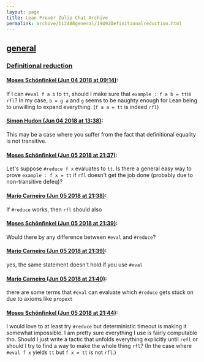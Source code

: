 ```yaml
---
layout: page
title: Lean Prover Zulip Chat Archive 
permalink: archive/113488general/19492Definitionalreduction.html
---
```


## [general](index.html)
### [Definitional reduction](19492Definitionalreduction.html)

#### [Moses Schönfinkel (Jun 04 2018 at 09:14)](https://leanprover.zulipchat.com/#narrow/stream/113488-general/topic/Definitional%20reduction/near/127532389):
If I can `#eval f a b` to `tt`, should I make sure that `example : f a b = tt`is `rfl`? In my case, `b = g a` and `g` seems to be naughty enough for Lean being to unwilling to expand everything. (`f a a = tt` is indeed `rfl`)

#### [Simon Hudon (Jun 04 2018 at 13:38)](https://leanprover.zulipchat.com/#narrow/stream/113488-general/topic/Definitional%20reduction/near/127540799):
This may be a case where you suffer from the fact that definitional equality is not transitive.

#### [Moses Schönfinkel (Jun 05 2018 at 21:37)](https://leanprover.zulipchat.com/#narrow/stream/113488-general/topic/Definitional%20reduction/near/127618197):
Let's suppose `#reduce f x` evaluates to `tt`. Is there a general easy way to prove `example : f x = tt` if `rfl` doesn't get the job done (probably due to non-transitive defeq)?

#### [Mario Carneiro (Jun 05 2018 at 21:38)](https://leanprover.zulipchat.com/#narrow/stream/113488-general/topic/Definitional%20reduction/near/127618259):
If `#reduce` works, then `rfl` should also

#### [Moses Schönfinkel (Jun 05 2018 at 21:39)](https://leanprover.zulipchat.com/#narrow/stream/113488-general/topic/Definitional%20reduction/near/127618290):
Would there by any difference between `#eval` and `#reduce`?

#### [Mario Carneiro (Jun 05 2018 at 21:39)](https://leanprover.zulipchat.com/#narrow/stream/113488-general/topic/Definitional%20reduction/near/127618298):
yes, the same statement doesn't hold if you use `#eval`

#### [Mario Carneiro (Jun 05 2018 at 21:40)](https://leanprover.zulipchat.com/#narrow/stream/113488-general/topic/Definitional%20reduction/near/127618356):
there are some terms that `#eval` can evaluate which `#reduce` gets stuck on due to axioms like `propext`

#### [Moses Schönfinkel (Jun 05 2018 at 21:44)](https://leanprover.zulipchat.com/#narrow/stream/113488-general/topic/Definitional%20reduction/near/127618595):
I would love to at least try `#reduce` but deterministic timeout is making it somewhat impossible. I am pretty sure everything I use is fairly computable tho. Should I just write a tactic that unfolds everything explicitly until `refl` or should I try to find a way to make the whole thing `rfl`? (In the case where `#eval f x` yields `tt` but `f x = tt` is not `rfl`.)

